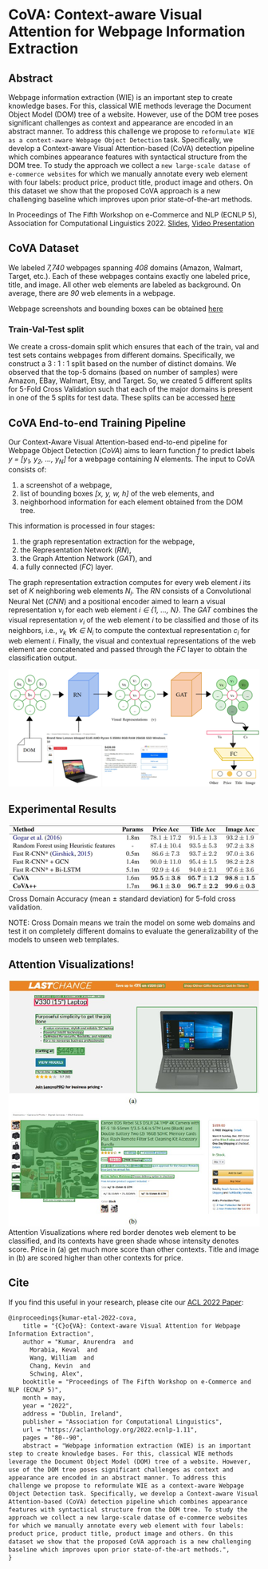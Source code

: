 # CoVA: Context-aware Visual Attention for Webpage Information Extraction

## Abstract
Webpage information extraction (WIE) is an important step to create knowledge bases. For this, classical WIE methods leverage the Document Object Model (DOM) tree of a website. However, use of the DOM tree poses significant challenges as context and appearance are encoded in an abstract manner. To address this challenge we propose to `reformulate WIE as a context-aware Webpage Object Detection` task. Specifically, we develop a Context-aware Visual Attention-based (CoVA) detection pipeline which combines appearance features with syntactical structure from the DOM tree. To study the approach we collect a `new large-scale datase of e-commerce websites` for which we manually annotate every web element with four labels: product price, product title, product image and others. On this dataset we show that the proposed CoVA approach is a new challenging baseline which improves upon prior state-of-the-art methods.

In Proceedings of The Fifth Workshop on e-Commerce and NLP (ECNLP 5), Association for Computational Linguistics 2022. [Slides](https://docs.google.com/presentation/d/1K1uebQl4hr0vNGwtFCShX7IPfvqBLEb80mUemXuanb8/edit?usp=sharing), [Video Presentation](https://youtu.be/YDgysgyCPFQ) 

<!--
## Key Contributions
1. We formulate WIE as a context-aware Webpage Object Detection problem.
2. We develop a Context-aware Visual Attention-based detection pipeline (_CoVA_), which is end-to-end trainable and exploits syntactic structure from the DOM tree along with screenshot images. CoVA uses a variant of Fast R-CNN to obtain a visual representation and graph attention for contextual learning on a graph constructed from the DOM tree. CoVA improves recent state-of-the-art baselines by a significant margin.
3. We create the largest public dataset of _7.7k_ product webpage screenshots from 408 online retailers for Object Detection from product webpages. Our dataset is &sim;_10x_ larger than existing datasets.
4. We show the interpretability of CoVA using attention visualizations.
-->

## CoVA Dataset
We labeled _7,740_ webpages spanning _408_ domains (Amazon, Walmart, Target, etc.). Each of these webpages contains exactly one labeled price, title, and image. All other web elements are labeled as background. On average, there are _90_ web elements in a webpage.

Webpage screenshots and bounding boxes can be obtained [here](https://drive.google.com/drive/folders/1LQPXGhDVh40bIT2-LZfo498M93tidABe?usp=sharing)

### Train-Val-Test split
We create a cross-domain split which ensures that each of the train, val and test sets contains webpages from different domains. Specifically, we construct a 3 : 1 : 1 split based on the number of distinct domains. We observed that the top-5 domains (based on number of samples) were Amazon, EBay, Walmart, Etsy, and Target. So, we created 5 different splits for 5-Fold Cross Validation such that each of the major domains is present in one of the 5 splits for test data. These splits can be accessed [here](splits/)

## CoVA End-to-end Training Pipeline
Our Context-Aware Visual Attention-based end-to-end pipeline for Webpage Object Detection (_CoVA_) aims to learn function _f_ to predict labels _y = [y<sub>1</sub>, y<sub>2</sub>, ..., y<sub>N</sub>]_ for a webpage containing _N_ elements. The input to CoVA consists of:
1. a screenshot of a webpage,
2. list of bounding boxes _[x, y, w, h]_ of the web elements, and
3. neighborhood information for each element obtained from the DOM tree.

This information is processed in four stages:
1. the graph representation extraction for the webpage,
2. the Representation Network (_RN_),
3. the Graph Attention Network (_GAT_), and
4. a fully connected (_FC_) layer.

The graph representation extraction computes for every web element _i_ its set of _K_ neighboring web elements _N<sub>i</sub>_. The _RN_ consists of a Convolutional Neural Net (_CNN_) and a positional encoder aimed to learn a visual representation _v<sub>i</sub>_ for each web element _i &isin; {1, ..., N}_. The _GAT_ combines the visual representation _v<sub>i</sub>_ of the web element _i_ to be classified and those of its neighbors, i.e., _v<sub>k</sub> &forall;k &isin; N<sub>i</sub>_ to compute the contextual representation _c<sub>i</sub>_ for web element _i_. Finally, the visual and contextual representations of the web element are concatenated and passed through the _FC_ layer to obtain the classification output.

![Pipeline](imgs/CoVA-architecture.jpg)

## Experimental Results
![Table of Comparison](imgs/performance-comparison.jpg)
Cross Domain Accuracy (mean &pm; standard deviation) for 5-fold cross validation.

NOTE: Cross Domain means we train the model on some web domains and test it on completely different domains to evaluate the generalizability of the models to unseen web templates.

## Attention Visualizations!
![Attention Visualizations](imgs/attn_viz.jpg)
Attention Visualizations where red border denotes web element to be classified, and its contexts have green shade whose intensity denotes score. Price in (a) get much more score than other contexts. Title and image in (b) are scored higher than other contexts for price.

## Cite
If you find this useful in your research, please cite our [ACL 2022 Paper]([https://arxiv.org/abs/2110.12320](https://aclanthology.org/2022.ecnlp-1.11/)):
```
@inproceedings{kumar-etal-2022-cova,
    title = "{C}o{VA}: Context-aware Visual Attention for Webpage Information Extraction",
    author = "Kumar, Anurendra  and
      Morabia, Keval  and
      Wang, William  and
      Chang, Kevin  and
      Schwing, Alex",
    booktitle = "Proceedings of The Fifth Workshop on e-Commerce and NLP (ECNLP 5)",
    month = may,
    year = "2022",
    address = "Dublin, Ireland",
    publisher = "Association for Computational Linguistics",
    url = "https://aclanthology.org/2022.ecnlp-1.11",
    pages = "80--90",
    abstract = "Webpage information extraction (WIE) is an important step to create knowledge bases. For this, classical WIE methods leverage the Document Object Model (DOM) tree of a website. However, use of the DOM tree poses significant challenges as context and appearance are encoded in an abstract manner. To address this challenge we propose to reformulate WIE as a context-aware Webpage Object Detection task. Specifically, we develop a Context-aware Visual Attention-based (CoVA) detection pipeline which combines appearance features with syntactical structure from the DOM tree. To study the approach we collect a new large-scale datase of e-commerce websites for which we manually annotate every web element with four labels: product price, product title, product image and others. On this dataset we show that the proposed CoVA approach is a new challenging baseline which improves upon prior state-of-the-art methods.",
}

```
